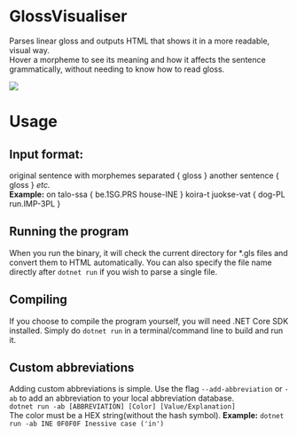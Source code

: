 # GlossVisualiser
Parses linear gloss and outputs HTML that shows it in a more readable, visual way.  
Hover a morpheme to see its meaning and how it affects the sentence grammatically, without needing to know how to read gloss.

![](https://i.imgur.com/JeeBPur.png)

# Usage
## Input format:
original sentence with morphemes separated { gloss } another sentence { gloss } *etc.*  
**Example:**
on talo-ssa { be.1SG.PRS house-INE } koira-t juokse-vat { dog-PL run.IMP-3PL }

## Running the program
When you run the binary, it will check the current directory for \*.gls files and convert them to HTML automatically. You can also specify the file name directly after `dotnet run` if you wish to parse a single file.

## Compiling
If you choose to compile the program yourself, you will need .NET Core SDK installed. 
Simply do `dotnet run` in a terminal/command line to build and run it. 

## Custom abbreviations 
Adding custom abbreviations is simple. Use the flag `--add-abbreviation` or `-ab` to add an abbreviation to your local abbreviation database.  
`dotnet run -ab [ABBREVIATION] [Color] [Value/Explanation]`  
The color must be a HEX string(without the hash symbol).
**Example:** `dotnet run -ab INE 0F0F0F Inessive case ('in')`
